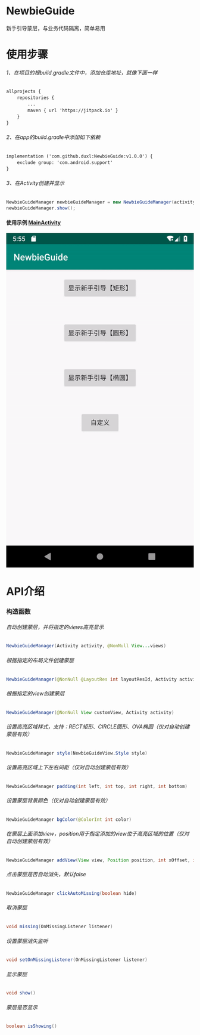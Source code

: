 # NewbieGuide
新手引导蒙层，与业务代码隔离，简单易用

# 使用步骤
###### 1、在项目的根build.gradle文件中，添加仓库地址，就像下面一样
```xml
allprojects {  
	repositories {  
		...  
		maven { url 'https://jitpack.io' }  
	}  
}
```

###### 2、在app的build.gradle中添加如下依赖
```xml
implementation ('com.github.duxl:NewbieGuide:v1.0.0') {
	exclude group: 'com.android.support'
}
```

###### 3、在Activity创建并显示
```java
NewbieGuideManager newbieGuideManager = new NewbieGuideManager(activity, views);
newbieGuideManager.show();
```

#### 使用示例 [MainActivity](/app/src/main/java/com/duxl/newbie/demo/MainActivity.java "点击查看源码")

![demo.gif](/app/pics/demo.gif)

# API介绍
### 构造函数 
###### 自动创建蒙层，并将指定的views高亮显示
```java
NewbieGuideManager(Activity activity, @NonNull View...views)
```

###### 根据指定的布局文件创建蒙层
```java
NewbieGuideManager(@NonNull @LayoutRes int layoutResId, Activity activity)
```

###### 根据指定的view创建蒙层
```java
NewbieGuideManager(@NonNull View customView, Activity activity)
```

###### 设置高亮区域样式，支持：RECT矩形、CIRCLE圆形、OVA椭圆（仅对自动创建蒙层有效）
```java
NewbieGuideManager style(NewbieGuideView.Style style)
```

###### 设置高亮区域上下左右间距（仅对自动创建蒙层有效）
```java
NewbieGuideManager padding(int left, int top, int right, int bottom)
```

###### 设置蒙层背景颜色（仅对自动创建蒙层有效）
```java
NewbieGuideManager bgColor(@ColorInt int color)
```

###### 在蒙层上面添加view，position用于指定添加的view位于高亮区域的位置（仅对自动创建蒙层有效）
```java
NewbieGuideManager addView(View view, Position position, int xOffset, int yOffset)
```

###### 点击蒙层是否自动消失，默认false
```java
NewbieGuideManager clickAutoMissing(boolean hide)
```

###### 取消蒙层
```java
void missing(OnMissingListener listener)
```

###### 设置蒙层消失监听
```java
void setOnMissingListener(OnMissingListener listener)
```

###### 显示蒙层
```java
void show()
```

###### 蒙层是否显示
```java
boolean isShowing()
```





